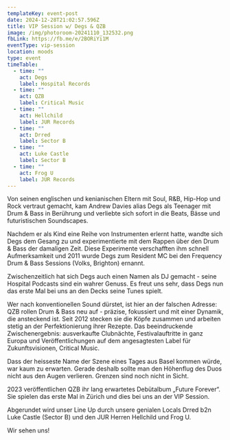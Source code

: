 ```yaml
---
templateKey: event-post
date: 2024-12-28T21:02:57.596Z
title: VIP Session w/ Degs & QZB
image: /img/photoroom-20241110_132532.png
fbLink: https://fb.me/e/2BORiYi1M
eventType: vip-session
location: moods
type: event
timeTable:
  - time: ""
    act: Degs
    label: Hospital Records
  - time: ""
    act: QZB
    label: Critical Music
  - time: ""
    act: Hellchild
    label: JUR Records
  - time: ""
    act: Drred
    label: Sector B
  - time: ""
    act: Luke Castle
    label: Sector B
  - time: ""
    act: Frog U
    label: JUR Records
---
```

Von seinen englischen und kenianischen Eltern mit Soul, R&B, Hip-Hop und Rock vertraut gemacht, kam Andrew Davies alias Degs als Teenager mit Drum & Bass in Berührung und verliebte sich sofort in die Beats, Bässe und futuristischen Soundscapes.

Nachdem er als Kind eine Reihe von Instrumenten erlernt hatte, wandte sich Degs dem Gesang zu und experimentierte mit dem Rappen über den Drum & Bass der damaligen Zeit. Diese Experimente verschafften ihm schnell Aufmerksamkeit und 2011 wurde Degs zum Resident MC bei den Frequency Drum & Bass Sessions (Volks, Brighton) ernannt.

Zwischenzeitlich hat sich Degs auch einen Namen als DJ gemacht - seine Hospital Podcasts sind ein wahrer Genuss. Es freut uns sehr, dass Degs nun das erste Mal bei uns an den Decks seine Tunes spielt.

Wer nach konventionellen Sound dürstet, ist hier an der falschen Adresse: QZB rollen Drum & Bass neu auf - präzise, fokussiert und mit einer Dynamik, die ansteckend ist. Seit 2012 stecken sie die Köpfe zusammen und arbeiten stetig an der Perfektionierung ihrer Rezepte. Das beeindruckende Zwischenergebnis: ausverkaufte Clubnächte, Festivalauftritte in ganz Europa und Veröffentlichungen auf dem angesagtesten Label für Zukunftsvisionen, Critical Music.

Dass der heisseste Name der Szene eines Tages aus Basel kommen würde, war kaum zu erwarten. Gerade deshalb sollte man den Höhenflug des Duos nicht aus den Augen verlieren. Grenzen sind noch nicht in Sicht.

2023 veröffentlichen QZB ihr lang erwartetes Debütalbum „Future Forever“. \
Sie spielen das erste Mal in Zürich und dies bei uns an der VIP Session.

Abgerundet wird unser Line Up durch unsere genialen Locals Drred b2n Luke Castle (Sector B) und den JUR Herren Hellchild und Frog U. 

Wir sehen uns!